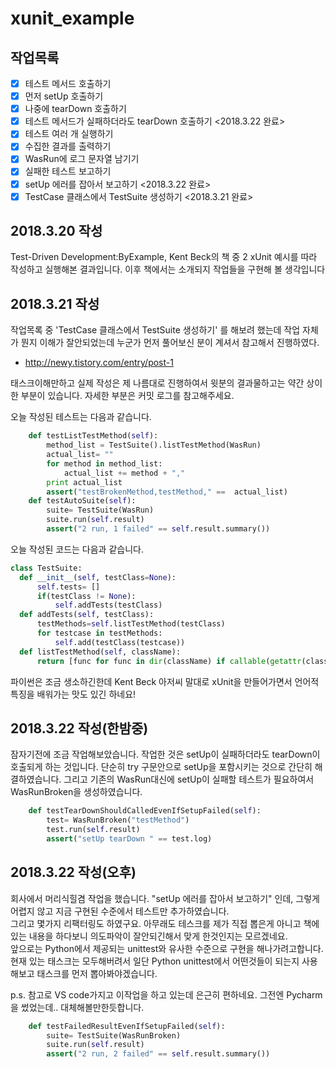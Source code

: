 # xunit_example

## 작업목록

- [x] 테스트 메서드 호출하기
- [x] 먼저 setUp 호출하기
- [x] 나중에 tearDown 호출하기
- [x] 테스트 메서드가 실패하더라도 tearDown 호출하기 <2018.3.22 완료>
- [x] 테스트 여러 개 실행하기
- [x] 수집한 결과를 출력하기
- [x] WasRun에 로그 문자열 남기기
- [x] 실패한 테스트 보고하기
- [x] setUp 에러를 잡아서 보고하기 <2018.3.22 완료>
- [x] TestCase 클래스에서 TestSuite 생성하기 <2018.3.21 완료>

## 2018.3.20 작성

Test-Driven Development:ByExample, Kent Beck의 책 중 2 xUnit 예시를 따라 작성하고 실행해본 결과입니다. 이후 책에서는 소개되지 작업들을  구현해 볼 생각입니다

## 2018.3.21 작성

작업목록 중 'TestCase 클래스에서 TestSuite 생성하기' 를 해보려 했는데 작업 자체가 뭔지 이해가 잘안되었는데 누군가 먼저 풀어보신 분이 계셔서 참고해서 진행하였다.

* http://newy.tistory.com/entry/post-1  

태스크이해만하고 실제 작성은 제 나름대로 진행하여서 윗분의 결과물하고는 약간 상이한 부분이 있습니다. 자세한 부분은 커밋 로그를 참고해주세요.

오늘 작성된 테스트는 다음과 같습니다.

  ```python
      def testListTestMethod(self):
          method_list = TestSuite().listTestMethod(WasRun)
          actual_list= ""
          for method in method_list:
              actual_list += method + ","
          print actual_list
          assert("testBrokenMethod,testMethod," ==  actual_list)
      def testAutoSuite(self):
          suite= TestSuite(WasRun)
          suite.run(self.result)
          assert("2 run, 1 failed" == self.result.summary())
  ```

  오늘 작성된 코드는 다음과 같습니다.

  ```python
class TestSuite:
    def __init__(self, testClass=None):
        self.tests= []
        if(testClass != None):
            self.addTests(testClass)
    def addTests(self, testClass):
        testMethods=self.listTestMethod(testClass)
        for testcase in testMethods:
            self.add(testClass(testcase))
    def listTestMethod(self, className):
        return [func for func in dir(className) if callable(getattr(className, func)) and not func.startswith("__") and func.startswith("test")]
  ```
파이썬은 조금 생소하긴한데 Kent Beck 아저씨 말대로 xUnit을 만들어가면서 언어적특징을 배워가는 맛도 있긴 하네요!
  
## 2018.3.22 작성(한밤중)

잠자기전에 조금 작업해보았습니다. 작업한 것은 setUp이 실패하더라도 tearDown이 호출되게 하는 것입니다. 단순히 try 구문안으로 setUp을 포함시키는 것으로 간단히 해결하였습니다.
그리고 기존의 WasRun대신에 setUp이 실패할 테스트가 필요하여서 WasRunBroken을 생성하였습니다.

```python
    def testTearDownShouldCalledEvenIfSetupFailed(self):
        test= WasRunBroken("testMethod")
        test.run(self.result)
        assert("setUp tearDown " == test.log)
```

## 2018.3.22 작성(오후)

회사에서 머리식힐겸 작업을 했습니다. "setUp 에러를 잡아서 보고하기" 인데, 그렇게 어렵지 않고 지금 구현된 수준에서 테스트만 추가하였습니다.\
그리고 몇가지 리팩터링도 하였구요. 아무래도 테스크를 제가 직접 뽑은게 아니고 책에 있는 내용을 하다보니 의도파악이 잘안되긴해서 맞게 한것인지는 모르겠네요.\
앞으로는 Python에서 제공되는 unittest와 유사한 수준으로 구현을 해나가려고합니다. 현재 있는 태스크는 모두해버려서 일단 Python unittest에서 어떤것들이 되는지 사용해보고
태스크를 먼저 뽑아봐야겠습니다.

p.s. 참고로 VS code가지고 이작업을 하고 있는데 은근히 편하네요. 그전엔 Pycharm을 썼었는데.. 대체해볼만한듯합니다.

```python
    def testFailedResultEvenIfSetupFailed(self):
        suite= TestSuite(WasRunBroken)
        suite.run(self.result)
        assert("2 run, 2 failed" == self.result.summary())
```
